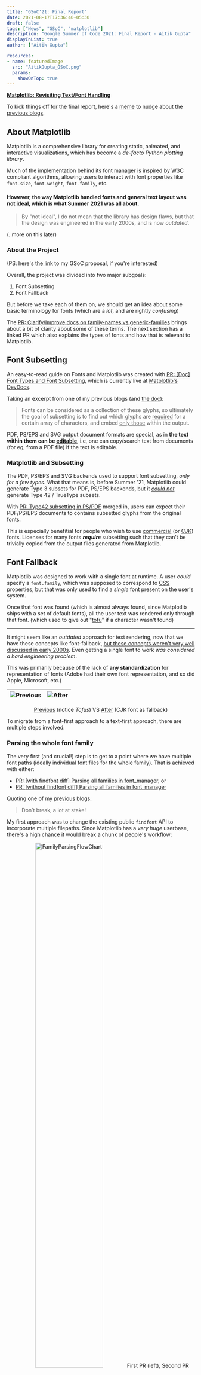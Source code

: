```yaml
---
title: "GSoC'21: Final Report"
date: 2021-08-17T17:36:40+05:30
draft: false
tags: ["News", "GSoC", "matplotlib"]
description: "Google Summer of Code 2021: Final Report - Aitik Gupta"
displayInList: true
author: ["Aitik Gupta"]

resources:
- name: featuredImage
  src: "AitikGupta_GSoC.png"
  params:
    showOnTop: true
---
```


**<ins>Matplotlib: Revisiting Text/Font Handling</ins>**

To kick things off for the final report, here's a [meme](https://user-images.githubusercontent.com/43996118/129448683-bc136398-afeb-40ac-bbb7-0576757baf3c.jpg) to nudge about the [previous blogs](https://matplotlib.org/matplotblog/categories/gsoc/).
## About Matplotlib
Matplotlib is a comprehensive library for creating static, animated, and interactive visualizations, which has become a _de-facto Python plotting library_.

Much of the implementation behind its font manager is inspired by [W3C](https://www.w3.org/) compliant algorithms, allowing users to interact with font properties like `font-size`, `font-weight`, `font-family`, etc.

#### However, the way Matplotlib handled fonts and general text layout was not ideal, which is what Summer 2021 was all about.

> By "not ideal", I do not mean that the library has design flaws, but that the design was engineered in the early 2000s, and is now _outdated_.

(..more on this later)

### About the Project
(PS: here's [the link](https://docs.google.com/document/d/11PrXKjMHhl0rcQB4p_W9JY_AbPCkYuoTT0t85937nB0/view#heading=h.feg5pv3x59u2) to my GSoC proposal, if you're interested)

Overall, the project was divided into two major subgoals:
1. Font Subsetting
2. Font Fallback

But before we take each of them on, we should get an idea about some basic terminology for fonts (which are a _lot_, and are rightly _confusing_)

The [PR: Clarify/Improve docs on family-names vs generic-families](https://github.com/matplotlib/matplotlib/pull/20346/files) brings about a bit of clarity about some of these terms. The next section has a linked PR which also explains the types of fonts and how that is relevant to Matplotlib.
## Font Subsetting
An easy-to-read guide on Fonts and Matplotlib was created with [PR: [Doc] Font Types and Font Subsetting](https://github.com/matplotlib/matplotlib/pull/20450), which is currently live at [Matplotlib's DevDocs](https://matplotlib.org/devdocs/users/fonts.html).

Taking an excerpt from one of my previous blogs (and [the doc](https://matplotlib.org/devdocs/users/fonts.html#subsetting)):

> Fonts can be considered as a collection of these glyphs, so ultimately the goal of subsetting is to find out which glyphs are <ins>required</ins> for a certain array of characters, and embed <ins>only those</ins> within the output.

PDF, PS/EPS and SVG output document formats are special, as in **the text within them can be <ins>editable</ins>**, i.e, one can copy/search text from documents (for eg, from a PDF file) if the text is editable.

### Matplotlib and Subsetting
The PDF, PS/EPS and SVG backends used to support font subsetting, _only for a few types_. What that means is, before Summer '21, Matplotlib could generate Type 3 subsets for PDF, PS/EPS backends, but it <ins>*could not*</ins> generate Type 42 / TrueType subsets.

With [PR: Type42 subsetting in PS/PDF](https://github.com/matplotlib/matplotlib/pull/20391) merged in, users can expect their PDF/PS/EPS documents to contains subsetted glyphs from the original fonts.

This is especially benefitial for people who wish to use <ins>commercial</ins> (or [CJK](https://en.wikipedia.org/wiki/CJK_characters)) fonts. Licenses for many fonts ***require*** subsetting such that they can’t be trivially copied from the output files generated from Matplotlib.

## Font Fallback
Matplotlib was designed to work with a single font at runtime. A user _could_ specify a `font.family`, which was supposed to correspond to [CSS](https://www.w3schools.com/cssref/pr_font_font-family.asp) properties, but that was only used to find a _single_ font present on the user's system.

Once that font was found (which is almost always found, since Matplotlib ships with a set of default fonts), all the user text was rendered only through that font. (which used to give out "<ins>tofu</ins>" if a character wasn't found)

---

It might seem like an _outdated_ approach for text rendering, now that we have these concepts like font-fallback, <ins>but these concepts weren't very well discussed in early 2000s</ins>. Even getting a single font to work _was considered a hard engineering problem_.

This was primarily because of the lack of **any standardization** for representation of fonts (Adobe had their own font representation, and so did Apple, Microsoft, etc.)


| ![Previous](https://user-images.githubusercontent.com/43996118/128605750-9d76fa4a-ce57-45c6-af23-761334d48ef7.png) | ![After](https://user-images.githubusercontent.com/43996118/128605746-9f79ebeb-c03d-407e-9e27-c3203a210908.png) |
|--------------------------------------------------------------------------------------------------------------------|------------------------------------------------------------------------------------------------------------------|
<p align="middle">
    <ins>Previous</ins> (notice <i>Tofus</i>) VS  <ins>After</ins> (CJK font as fallback)
</p>

To migrate from a font-first approach to a text-first approach, there are multiple steps involved:

### Parsing the whole font family
The very first (and crucial!) step is to get to a point where we have multiple font paths (ideally individual font files for the whole family). That is achieved with either:
- [PR: [with findfont diff] Parsing all families in font_manager](https://github.com/matplotlib/matplotlib/pull/20496), or
- [PR: [without findfont diff] Parsing all families in font_manager](https://github.com/matplotlib/matplotlib/pull/20549)

Quoting one of my [previous](https://matplotlib.org/matplotblog/posts/gsoc_2021_prequarter/) blogs:
> Don’t break, a lot at stake!

My first approach was to change the existing public `findfont` API to incorporate multiple filepaths. Since Matplotlib has a _very huge_ userbase, there's a high chance it would break a chunk of people's workflow:

<p align="center">
  <img src="https://user-images.githubusercontent.com/43996118/129636132-47b141b3-f149-49b7-b0c0-67c256bd6ee1.png" alt="FamilyParsingFlowChart" width="60%" />
  First PR (left), Second PR (right)
</p>

### FT2Font Overhaul
Once we get a list of font paths, we need to change the internal representation of a "font". Matplotlib has a utility called FT2Font, which is written in C++, and used with wrappers as a Python extension, which in turn is used throughout the backends. For all intents and purposes, it used to mean: ```FT2Font === SingleFont``` (if you're interested, here's a [meme](https://user-images.githubusercontent.com/43996118/128352387-76a3f52a-20fc-4853-b624-0c91844fc785.png) about how FT2Font was named!)

But that is not the case anymore, here's a flowchart to explain what happens now:
<p align="center">
  <img src="https://user-images.githubusercontent.com/43996118/129720023-14f5d67f-f279-433f-ad78-e5eccb6c784a.png" alt="FamilyParsingFlowChart" width="100%" />
  Font-Fallback Algorithm
</p>

With [PR: Implement Font-Fallback in Matplotlib](https://github.com/matplotlib/matplotlib/pull/20740), every FT2Font object has a `std::vector<FT2Font *> fallback_list`, which is used for filling the parent cache, as can be seen in the self-explanatory flowchart.

For simplicity, only one type of cache (<ins>character -> FT2Font</ins>) is shown, whereas in actual implementation there's 2 types of caches, one shown above, and another for glyphs (<ins>glyph_id -> FT2Font</ins>).

> Note: Only the parent's APIs are used in some backends, so for each of the individual public functions like `load_glyph`, `load_char`, `get_kerning`, etc., we find the FT2Font object which has that glyph from the parent FT2Font cache!

### Multi-Font embedding in PDF/PS/EPS
Now that we have multiple fonts to render a string, we also need to embed them for those special backends (i.e., PDF/PS, etc.). This was done with some patches to specific backends:
- [PR: Implement multi-font embedding for PDF Backend](https://github.com/matplotlib/matplotlib/pull/20804)
- [PR: Implement multi-font embedding for PS Backend](https://github.com/matplotlib/matplotlib/pull/20832)

With this, one could create a PDF or a PS/EPS document with multiple fonts which are embedded (and subsetted!).

## Conclusion
From small contributions to eventually working on a core module of such a huge library, the road was not what I had imagined, and I learnt a lot while designing solutions to these problems.

#### The work I did would eventually end up affecting every single Matplotlib user.
...since all plots will work their way through the new codepath!

I think that single statement is worth the <ins>whole GSoC project</ins>.

### Pull Request Statistics
For the sake of statistics (and to make GSoC sound a bit less intimidating), here's a list of contributions I made to Matplotlib <ins>before Summer '21</ins>, most of which are only a few lines of diff:

|  Created At  	| PR Title                                                                                                                	|       Diff      	| Status 	|
|:------------:	|-------------------------------------------------------------------------------------------------------------------------	|:---------------:	|:------:	|
|  Nov 2, 2020 	| [Expand ScalarMappable.set_array to accept array-like inputs](https://github.com/matplotlib/matplotlib/pull/18870)      	|     (+28 −4)    	| MERGED 	|
|  Nov 8, 2020 	| [Add overset and underset support for mathtext](https://github.com/matplotlib/matplotlib/pull/18916)                    	|     (+71 −0)    	| MERGED 	|
| Nov 14, 2020 	| [Strictly increasing check with test coverage for streamplot grid](https://github.com/matplotlib/matplotlib/pull/18947) 	|     (+54 −2)    	| MERGED 	|
| Jan 11, 2021 	| [WIP: Add support to edit subplot configurations via textbox](https://github.com/matplotlib/matplotlib/pull/19271)      	|    (+51 −11)    	|  DRAFT 	|
| Jan 18, 2021 	| [Fix over/under mathtext symbols](https://github.com/matplotlib/matplotlib/pull/19314)                                  	| (+7,459 −4,169) 	| MERGED 	|
| Feb 11, 2021 	| [Add overset/underset whatsnew entry](https://github.com/matplotlib/matplotlib/pull/19497)                              	|    (+28 −17)    	| MERGED 	|
| May 15, 2021 	| [Warn user when mathtext font is used for ticks](https://github.com/matplotlib/matplotlib/pull/20235)                   	|     (+28 −0)    	| MERGED 	|

Here's a list of PRs I opened <ins>during Summer'21</ins>:
- [Status: ✅] [Clarify/Improve docs on family-names vs generic-families](https://github.com/matplotlib/matplotlib/pull/20346)
- [Status: ✅] [Add parse_math in Text and default it False for TextBox](https://github.com/matplotlib/matplotlib/pull/20367)
- [Status: ✅] [Type42 subsetting in PS/PDF](https://github.com/matplotlib/matplotlib/pull/20391)
- [Status: ✅] [[Doc] Font Types and Font Subsetting](https://github.com/matplotlib/matplotlib/pull/20450)
- [Status: 🚧] [[with findfont diff] Parsing all families in font_manager](https://github.com/matplotlib/matplotlib/pull/20496)
- [Status: 🚧] [[without findfont diff] Parsing all families in font_manager](https://github.com/matplotlib/matplotlib/pull/20549)
- [Status: 🚧] [Implement Font-Fallback in Matplotlib](https://github.com/matplotlib/matplotlib/pull/20740)
- [Status: 🚧] [Implement multi-font embedding for PDF Backend](https://github.com/matplotlib/matplotlib/pull/20804)
- [Status: 🚧] [Implement multi-font embedding for PS Backend](https://github.com/matplotlib/matplotlib/pull/20832)


## Acknowledgements
From learning about software engineering fundamentals from [Tom](https://github.com/tacaswell) to learning about nitty-gritty details about font representations from [Jouni](https://github.com/jkseppan);

From learning through [Antony](https://github.com/anntzer)'s patches and pointers to receiving amazing feedback on these blogs from [Hannah](https://github.com/story645), it has been an adventure! 💯

_Special Mentions: [Frank](https://github.com/sauerburger), [Srijan](https://github.com/srijan-paul) and [Atharva](https://github.com/tfidfwastaken) for their helping hands!_

And lastly, _you_, the reader; if you've been following my [previous blogs](https://matplotlib.org/matplotblog/categories/gsoc/), or if you've landed at this one directly, I thank you nevertheless. (one last [meme](https://user-images.githubusercontent.com/43996118/126441988-5a2067fd-055e-44e5-86e9-4dddf47abc9d.png), I promise!)

I know I speak for every developer out there, when I say <ins>***it means a lot***</ins> when you choose to look at their journey or their work product; it could as well be a tiny website, or it could be as big as designing a complete library!

<hr>

> I'm grateful to [Maptlotlib](https://matplotlib.org/) (under the parent organisation: [NumFOCUS](https://numfocus.org/)), and of course, [Google Summer of Code](https://summerofcode.withgoogle.com/) for this incredible learning opportunity.

Farewell, reader! :')

<p align="center">
  <img src="https://user-images.githubusercontent.com/43996118/118876008-5e6dd580-b90a-11eb-96db-0abc930c6993.png" alt="MatplotlibGSoC" />
  Consider contributing to Matplotlib (Open Source in general) ❤️
</p>

#### NOTE: This blog post is also available at my [personal website](https://aitikgupta.github.io/gsoc-final/).
